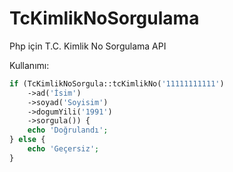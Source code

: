 # TcKimlikNoSorgulama
Php için T.C. Kimlik No Sorgulama API

Kullanımı:

```php
if (TcKimlikNoSorgula::tcKimlikNo('11111111111')
    ->ad('İsim')
    ->soyad('Soyisim')
    ->dogumYili('1991')
    ->sorgula()) {
    echo 'Doğrulandı';
} else {
    echo 'Geçersiz';
}
```
